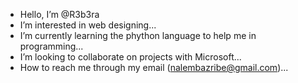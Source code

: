 -  Hello, I’m @R3b3ra
-  I’m interested in web designing...
-  I’m currently learning the phython language to help me in programming...
- I’m looking to collaborate on projects with Microsoft...
-  How to reach me through my email (nalembazribe@gmail.com)...
  
  

<!---
R3b3ra/R3b3ra is a ✨ special ✨ repository because its `README.md` (this file) appears on your GitHub profile.
You can click the Preview link to take a look at your changes.
--->
